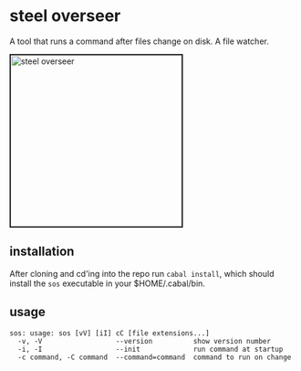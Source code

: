 steel overseer
==============
A tool that runs a command after files change on disk. 
A file watcher.

<img src="https://raw.github.com/schell/steeloverseer/master/rsrc/pic.jpg" width="300" title="steel overseer" border="2"/>

installation
------------
After cloning and cd'ing into the repo run ```cabal install```, which should install the ```sos``` executable in your $HOME/.cabal/bin.

usage
-----

    sos: usage: sos [vV] [iI] cC [file extensions...]
      -v, -V                  --version          show version number
      -i, -I                  --init             run command at startup
      -c command, -C command  --command=command  command to run on change

